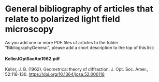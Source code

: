 # General bibliography of articles that relate to polarized light field microscopy

As you add one or more PDF files of articles to the folder "BibliographyGeneral", please add a short description to the top of this list:

#### KellerJOptSocAm1962.pdf
Keller, J. B. (1962). Geometrical theory of diffraction. J. Opt. Soc. Amer., 52:116-130. https://doi.org/10.1364/josa.52.000116
